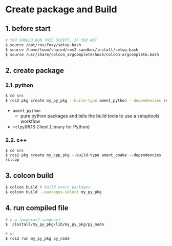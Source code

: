 # Create package and Build

## 1. before start
```bash
# YOU SHOULD RUN THIS SCRIPT, IF YOU NOT
$ source /opt/ros/foxy/setup.bash
$ source /home/leoo/shared/ros2-sandbox/install/setup.bash
$ source /usr/share/colcon_argcomplete/hook/colcon-argcomplete.bash
```

## 2. create package
### 2.1. python
```bash
$ cd src
$ ros2 pkg create my_py_pkg --build-type ament_python --dependencies rclpy
```

- `ament_python`
  - pure python packages and tells the build tools to use a setuptools workflow
- `rclpy`(ROS Client Library for Python)

### 2.2. c++
```
$ cd src
$ ros2 pkg create my_cpp_pkg --build-type ament_cmake --dependencies rclcpp
```

## 3. colcon build
```bash
$ colcon build # build every packages
$ colcon build --packages-select my_py_pkg
```

## 4. run compiled file
```bash
# e.g (pwd=ros2-sandbox)
$ ./install/my_py_pkg/lib/my_py_pkg/py_node

# or
$ ros2 run my_py_pkg py_node
```

